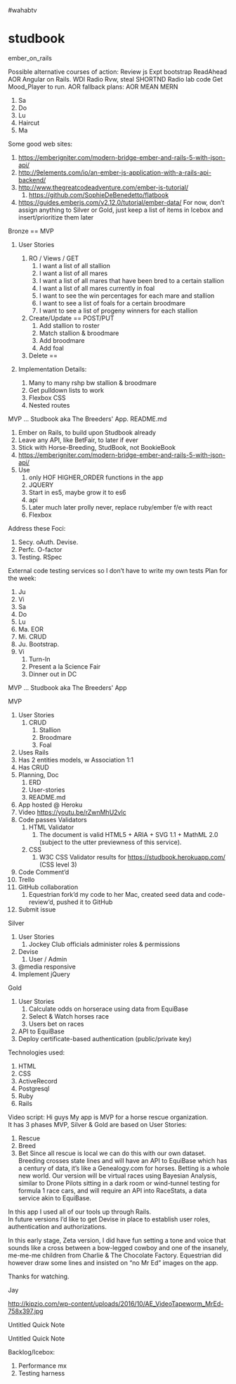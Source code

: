#wahabtv
# studbook
ember_on_rails

Possible alternative courses of action:
Review js
Expt bootstrap
ReadAhead AOR Angular on Rails. WDI Radio
Rvw, steal SHORTND Radio lab code
Get Mood_Player to run. AOR
fallback plans:
   AOR
   MEAN
   MERN
1. Sa
2. Do
3. Lu
4. Haircut
5. Ma



Some good web sites:
1. https://emberigniter.com/modern-bridge-ember-and-rails-5-with-json-api/
2. http://9elements.com/io/an-ember-js-application-with-a-rails-api-backend/
3. http://www.thegreatcodeadventure.com/ember-js-tutorial/
    1. https://github.com/SophieDeBenedetto/flatbook
4. https://guides.emberjs.com/v2.12.0/tutorial/ember-data/
For now, don’t assign anything to Silver or Gold, just keep a list of items in Icebox and insert/prioritize them later

Bronze == MVP
1. User Stories
    1. RO / Views / GET
        1. I want a list of all stallion
        2. I want a list of all mares
        3. I want a list of all mares that have been bred to a certain stallion
        1. I want a list of all mares currently in foal
        2. I want to see the win percentages for each mare and stallion
        3. I want to see a list of foals for a certain broodmare
        4. I want to see a list of progeny winners for each stallion
    1. Create/Update  ==  POST/PUT
        1. Add stallion to roster
        2. Match stallion & broodmare
        1. Add broodmare
        2. Add foal
    1. Delete ==

1. Implementation Details:
    1. Many to many rshp bw stallion & broodmare
    2. Get pulldown lists to work
    3. Flexbox CSS
    4. Nested routes


MVP ... Studbook   aka   The Breeders' App.  README.md
1. Ember on Rails, to build upon Studbook already
2. Leave any API, like BetFair, to later if ever
3. Stick with Horse-Breeding, StudBook, not BookieBook
4. https://emberigniter.com/modern-bridge-ember-and-rails-5-with-json-api/
5. Use
    1. only HOF HIGHER_ORDER functions in the app
    2. JQUERY
    3. Start in es5, maybe grow it to es6
    4. api
    5. Later much later prolly never, replace ruby/ember f/e with react
    6. Flexbox


Address these Foci:
1. Secy.   oAuth.  Devise.  
2. Perfc.   O-factor
3. Testing.   RSpec

External code testing services so I don’t have to write my own tests
Plan for the week:
1. Ju
2. Vi
3. Sa
4. Do
5. Lu
6. Ma.  EOR
7. Mi.   CRUD
8. Ju. Bootstrap.
9. Vi
    1. Turn-In
    2. Present a la Science Fair
    3. Dinner out in DC



MVP ... Studbook   aka   The Breeders' App


MVP
1. User Stories
    1. CRUD
        1. Stallion
        2. Broodmare
        3. Foal
2. Uses Rails
3. Has 2 entities models, w Association 1:1
4. Has CRUD
5. Planning, Doc
    1. ERD
    2. User-stories
    3. README.md
6. App hosted @ Heroku
7. Video  https://youtu.be/rZwnMhU2vlc
8. Code passes Validators
    1. HTML Validator
        1. The document is valid HTML5 + ARIA + SVG 1.1 + MathML 2.0 (subject to the utter previewness of this service).
    2. CSS
        1. W3C CSS Validator results for https://studbook.herokuapp.com/ (CSS level 3)
9. Code Comment’d
10. Trello
11. GitHub collaboration
    1. Equestrian fork’d my code to her Mac, created seed data and code-review’d, pushed it to GitHub
1. Submit issue


Silver
1. User Stories
    1. Jockey Club officials administer roles & permissions
2. Devise
    1. User / Admin
3. @media responsive
4. Implement jQuery

Gold
1. User Stories
    1. Calculate odds on horserace using data from EquiBase
    2. Select & Watch horses race
    3. Users bet on races
2. API to EquiBase
3. Deploy certificate-based authentication (public/private key)

Technologies used:
1. HTML
2. CSS
3. ActiveRecord
4. Postgresql
5. Ruby
6. Rails


Video script:
Hi guys
My app is MVP for a horse rescue organization.  
It has 3 phases MVP, Silver & Gold are based on User Stories:
1. Rescue
2. Breed
3. Bet
Since all rescue is local we can do this with our own dataset.  Breeding crosses state lines and will have an API to EquiBase which has a century of data, it’s like a Genealogy.com for horses.  Betting is a whole new world.  Our version will be virtual races using Bayesian Analysis, similar to Drone Pilots sitting in a dark room or wind-tunnel testing for formula 1 race cars, and will require an API into RaceStats, a data service akin to EquiBase.

In this app I used all of our tools up through Rails.  
In future versions I’d like to get Devise in place to establish user roles, authentication and authorizations.

In this early stage, Zeta version, I did have fun setting a tone and voice that sounds like a cross between a bow-legged cowboy and one of the insanely, me-me-me children from Charlie & The Chocolate Factory.  Equestrian did however draw some lines and insisted on “no Mr Ed” images on the app.

Thanks for watching.

Jay

http://kipzio.com/wp-content/uploads/2016/10/AE_VideoTapeworm_MrEd-758x397.jpg




Untitled Quick Note




Untitled Quick Note









Backlog/Icebox:
1. Performance mx
2. Testing harness

